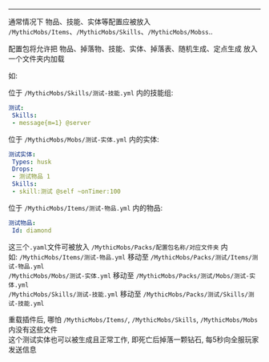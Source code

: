 
---

通常情况下 物品、技能、实体等配置应被放入 `/MythicMobs/Items`、`/MythicMobs/Skills`、`/MythicMobs/Mobss`..

配置包将允许把 物品、掉落物、技能、实体、掉落表、随机生成、定点生成 放入一个文件夹内加载

如:

位于 `/MythicMobs/Skills/测试-技能.yml` 内的技能组:
```yaml
测试:
 Skills:
 - message{m=1} @server
```
位于 `/MythicMobs/Mobs/测试-实体.yml` 内的实体:
```yaml
测试实体:
 Types: husk
 Drops:
 - 测试物品 1
 Skills:
 - skill:测试 @self ~onTimer:100
```
位于 `/MythicMobs/Items/测试-物品.yml` 内的物品:
```yaml
测试物品:
 Id: diamond
```

这三个`.yaml`文件可被放入 `/MythicMobs/Packs/配置包名称/对应文件夹` 内  
如: `/MythicMobs/Items/测试-物品.yml` 移动至 `/MythicMobs/Packs/测试/Items/测试-物品.yml`  
 `/MythicMobs/Mobs/测试-实体.yml` 移动至 `/MythicMobs/Packs/测试/Mobs/测试-实体.yml`  
 `/MythicMobs/Skills/测试-技能.yml` 移动至 `/MythicMobs/Packs/测试/Skills/测试-技能.yml`

重载插件后, 哪怕 `/MythicMobs/Items/`, `/MythicMobs/Skills`, `/MythicMobs/Mobs` 内没有这些文件  
这个测试实体也可以被生成且正常工作, 即死亡后掉落一颗钻石, 每5秒向全服玩家发送信息